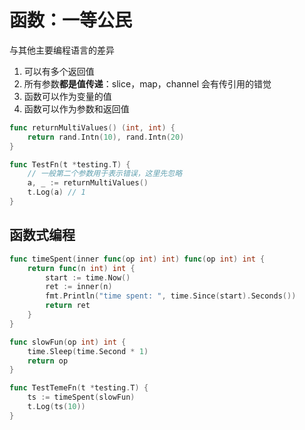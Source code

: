# 函数：一等公民

与其他主要编程语言的差异

1. 可以有多个返回值
2. 所有参数**都是值传递**：slice，map，channel 会有传引用的错觉
3. 函数可以作为变量的值
4. 函数可以作为参数和返回值

```go
func returnMultiValues() (int, int) {
	return rand.Intn(10), rand.Intn(20)
}

func TestFn(t *testing.T) {
	// 一般第二个参数用于表示错误，这里先忽略
	a, _ := returnMultiValues()
	t.Log(a) // 1
}
```

## 函数式编程

```go
func timeSpent(inner func(op int) int) func(op int) int {
	return func(n int) int {
		start := time.Now()
		ret := inner(n)
		fmt.Println("time spent: ", time.Since(start).Seconds())
		return ret
	}
}

func slowFun(op int) int {
	time.Sleep(time.Second * 1)
	return op
}

func TestTemeFn(t *testing.T) {
	ts := timeSpent(slowFun)
	t.Log(ts(10))
}
```

